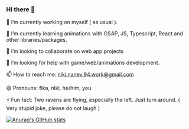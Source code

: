 ### Hi there 👋

🔭 I’m currently working on myself ( as usual ).

🌱 I’m currently learning animations with GSAP, JS, Typescript, React and other libraries/packages.

👯 I’m looking to collaborate on web app projects

🤔 I’m looking for help with game/web/animations development.

📫 How to reach me: niki.nanev.94.work@gmail.com

😄 Pronouns: fika, niki, he/him, you

⚡ Fun fact: Two ravens are flying, especially the left. Just turn around. ( Very stupid joke, please do not laugh )

[![Anurag's GitHub stats](https://github-readme-stats.vercel.app/api?username=niki4etoo)](https://github.com/anuraghazra/github-readme-stats)
